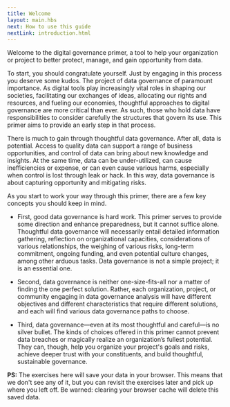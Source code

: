 ```yaml
---
title: Welcome
layout: main.hbs
next: How to use this guide
nextLink: introduction.html
---
```


Welcome to the digital governance primer, a tool to help your organization or project to better protect, manage, and gain opportunity from data.

To start, you should congratulate yourself. Just by engaging in this process you deserve some kudos. The project of data governance of paramount importance. As digital tools play increasingly vital roles in shaping our societies, facilitating our exchanges of ideas, allocating our rights and resources, and fueling our economies, thoughtful approaches to digital governance are more critical than ever. As such, those who hold data have responsibilities to consider carefully the structures that govern its use. This primer aims to provide an early step in that process.
 
There is much to gain through thoughtful data governance. After all, data is potential. Access to quality data can support a range of business opportunities, and control of data can bring about new knowledge and insights. At the same time, data can be under-utilized, can cause inefficiencies or expense, or can even cause various harms, especially when control is lost through leak or hack. In this way, data governance is about capturing opportunity and mitigating risks.
 
As you start to work your way through this primer, there are a few key concepts you should keep in mind.
 
* First, good data governance is hard work. This primer serves to provide some direction and enhance preparedness, but it cannot suffice alone. Thoughtful data governance will necessarily entail detailed information gathering, reflection on organizational capacities, considerations of various relationships, the weighing of various risks, long-term commitment, ongoing funding, and even potential culture changes, among other arduous tasks. Data governance is not a simple project; it is an essential one.
 
* Second, data governance is neither one-size-fits-all nor a matter of finding the one perfect solution. Rather, each organization, project, or community engaging in data governance analysis will have different objectives and different characteristics that require different solutions, and each will find various data governance paths to choose.
 
* Third, data governance&mdash;even at its most thoughtful and careful&mdash;is no silver bullet. The kinds of choices offered in this primer cannot prevent data breaches or magically realize an organization’s fullest potential. They can, though, help you organize your project's goals and risks, achieve deeper trust with your constituents, and build thoughtful, sustainable governance.

**PS:** The exercises here will save your data in your browser. This means that we don't see any of it, but you can revisit the exercises later and pick up where you left off. Be warned: clearing your browser cache will delete this saved data. 